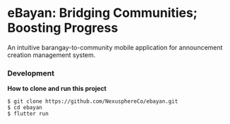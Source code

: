 # eBayan: Bridging Communities; Boosting Progress

An intuitive barangay-to-community mobile application for announcement creation management system.

### Development

**How to clone and run this project**

```
$ git clone https://github.com/NexusphereCo/ebayan.git
$ cd ebayan
$ flutter run
```

